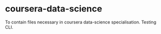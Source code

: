 # coursera-data-science
To contain files necessary in coursera data-science specialisation.
Testing CLI.
